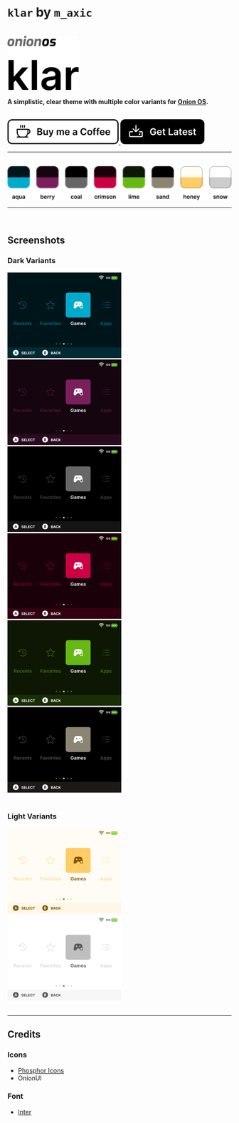 # `klar` by `m_axic`

<br />
<img src="assets/header.svg" width="160" alt="Onion OS klar">
<br />

**A simplistic, clear theme with multiple color variants for [Onion OS](https://github.com/OnionUI/Onion).**

<br />
<a href="https://www.buymeacoffee.com/maxic">
  <img src="assets/coffee.svg" height="56" alt="Buy me a Coffee">
</a>
<a href="https://github.com/m-axic/OnionUI-klar-theme/releases">
  <img src="assets/download.svg" height="56" alt="Get Latest">
</a>
<br />

---

<br />
<img src="assets/colors.svg" width="512" alt="klar color variants">
<br />

---

<br />

## Screenshots

### Dark Variants

<div>
  <img src="klar aqua by m_axic/preview.png" width="256" alt="klar • aqua">
  <img src="klar berry by m_axic/preview.png" width="256" alt="klar • berry">
  <img src="klar coal by m_axic/preview.png" width="256" alt="klar • coal">
  <img src="klar crimson by m_axic/preview.png" width="256" alt="klar • crimson">
  <img src="klar lime by m_axic/preview.png" width="256" alt="klar • lime">
  <img src="klar sand by m_axic/preview.png" width="256" alt="klar • sand">
</div>

<br />

### Light Variants

<div>
  <img src="klar honey by m_axic/preview.png" width="256" alt="klar • honey">
  <img src="klar snow by m_axic/preview.png" width="256" alt="klar • snow">
</div>

<br />

---

## Credits

### Icons

- [Phosphor Icons](https://phosphoricons.com/)
- OnionUI

### Font

- [Inter](https://rsms.me/inter/)
